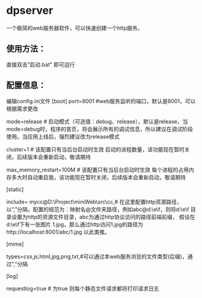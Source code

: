# dpserver
一个极简的web服务器软件，可以快速创建一个http服务。

## 使用方法：
直接双击“启动.bat” 即可运行

## 配置信息：
编辑config.ini文件 
[boot]
port=8001 #web服务监听的端口，默认是8001，可以根据需求更改

mode=release # 启动模式（可选值：debug、release），默认是release，当mode=debug时，程序的首页，将会展示所有的调试信息，所以建议在调试阶段使用。当应用上线后，强烈建议改为release模式


cluster=1 # 该配置只有当后台启动时生效  启动的进程数量，该功能现在暂时关闭，后续版本会重新启动，敬请期待

max_memory_restart=100M # 该配置只有当后台启动时生效  每个进程的占用内存多大时自动重启我，该功能现在暂时关闭，后续版本会重新启动，敬请期待


[static]

include= mycc@D:\Project\miniWeb\src\cc,# 在这里配置http资源路径，以“,”分隔，配置的规范为：映射名@文件夹路径，例如abc@d:\e\f，则将d:\e\f 目录设置为http的资源文件目录，abc为通过http协议访问的路径前端前缀， 假设在d:\e\f下有一张图片 1.jpg，那么通过http访问1.jpg的路径为http://localhost:8001/abc/1.jpg  以此类推。


[mime]

types=css,js,html,jpg,png,txt,#可以通过本web服务浏览的文件类型(后缀)，通过","分隔


[log]

requestlog=true # 为true 则每个静态文件请求都将打印请求日志

